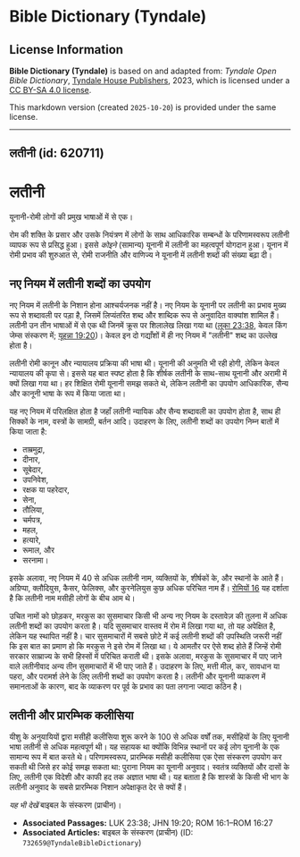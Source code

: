 # Bible Dictionary (Tyndale)

## License Information

**Bible Dictionary (Tyndale)** is based on and adapted from: _Tyndale Open Bible Dictionary_, [Tyndale House Publishers](https://tyndaleopenresources.com/), 2023, which is licensed under a [CC BY-SA 4.0 license](https://creativecommons.org/licenses/by-sa/4.0/legalcode.en).

This markdown version (created `2025-10-20`) is provided under the same license.



--------------------------------

## लतीनी (id: 620711)

लतीनी
=====

यूनानी\-रोमी लोगों की प्रमुख भाषाओं में से एक।

रोम की शक्ति के प्रसार और उसके नियंत्रण में लोगों के साथ आधिकारिक सम्बन्धों के परिणामस्वरूप लतीनी व्यापक रूप से प्रसिद्ध हुआ। इससे *कोइने*  (सामान्य) यूनानी में लतीनी का महत्वपूर्ण योगदान हुआ। यूनान में रोमी प्रभाव की शुरुआत से, रोमी राजनीति और वाणिज्य ने यूनानी में लतीनी शब्दों की संख्या बढ़ा दी।

नए नियम में लतीनी शब्दों का उपयोग
---------------------------------

नए नियम में लतीनी के निशान होना आश्चर्यजनक नहीं है। नए नियम के यूनानी पर लतीनी का प्रभाव मुख्य रूप से शब्दावली पर पड़ा है, जिसमें लिप्यंतरित शब्द और शाब्दिक रूप से अनुवादित वाक्यांश शामिल हैं। लतीनी उन तीन भाषाओं में से एक थी जिनमें क्रूस पर शिलालेख लिखा गया था ([लूका 23:38](https://ref.ly/Luke23:38), केवल किंग जेम्स संस्करण में; [यूहन्ना 19:20](https://ref.ly/John19:20))। केवल इन दो गद्याँशों में ही नए नियम में "लतीनी" शब्द का उल्लेख होता है।

लतीनी रोमी कानून और न्यायालय प्रक्रिया की भाषा थी। यूनानी की अनुमति भी रही होगी, लेकिन केवल न्यायालय की कृपा से। इससे यह बात स्पष्ट होता है कि शीर्षक लतीनी के साथ\-साथ यूनानी और अरामी में क्यों लिखा गया था। हर शिक्षित रोमी यूनानी समझ सकते थे, लेकिन लतीनी का उपयोग आधिकारिक, सैन्य और कानूनी भाषा के रूप में किया जाता था।

यह नए नियम में परिलक्षित होता है जहाँ लतीनी न्यायिक और सैन्य शब्दावली का उपयोग होता है, साथ ही सिक्कों के नाम, वस्त्रों के सामग्री, बर्तन आदि। उदाहरण के लिए, लतीनी शब्दों का उपयोग निम्न बातों में किया जाता है:

* ताम्रमुद्रा,
* दीनार,
* सूबेदार,
* उपनिवेश,
* रक्षक या पहरेदार,
* सेना,
* तौलिया,
* चर्मपत्र,
* महल,
* हत्यारे,
* रूमाल, और
* सरनामा।

इसके अलावा, नए नियम में 40 से अधिक लतीनी नाम, व्यक्तियों के, शीर्षकों के, और स्थानों के आते हैं। अग्रिप्पा, क्लौदियुस, कैसर, फेलिक्स, और कुरनेलियुस कुछ अधिक परिचित नाम हैं। [रोमियों 16](https://ref.ly/Rom16:1-Rom16:27) यह दर्शाता है कि लतीनी नाम मसीही लोगों के बीच आम थे।

उचित नामों को छोड़कर, मरकुस का सुसमाचार किसी भी अन्य नए नियम के दस्तावेज़ की तुलना में अधिक लतीनी शब्दों का उपयोग करता है। यदि सुसमाचार वास्तव में रोम में लिखा गया था, तो यह अपेक्षित है, लेकिन यह स्थापित नहीं है। चार सुसमाचारों में सबसे छोटे में कई लतीनी शब्दों की उपस्थिति जरूरी नहीं कि इस बात का प्रमाण हो कि मरकुस ने इसे रोम में लिखा था। ये आमतौर पर ऐसे शब्द होते हैं जिन्हें रोमी सरकार साम्राज्य के सभी हिस्सों में परिचित कराती थी। इसके अलावा, मरकुस के सुसमाचार में पाए जाने वाले लतीनीवाद अन्य तीन सुसमाचारों में भी पाए जाते हैं। उदाहरण के लिए, मत्ती मील, कर, सावधान या पहरा, और परामर्श लेने के लिए लतीनी शब्दों का उपयोग करता है। लतीनी और यूनानी व्याकरण में समानताओं के कारण, बाद के व्याकरण पर पूर्व के प्रभाव का पता लगाना ज्यादा कठिन है।

लतीनी और प्रारम्भिक कलीसिया
---------------------------

यीशु के अनुयायियों द्वारा मसीही कलीसिया शुरू करने के 100 से अधिक वर्षों तक, मसीहियों के लिए यूनानी भाषा लतीनी से अधिक महत्वपूर्ण थी। यह सहायक था क्योंकि विभिन्न स्थानों पर कई लोग यूनानी के एक सामान्य रूप में बात करते थे। परिणामस्वरूप, प्रारम्भिक मसीही कलीसिया एक ऐसा संस्करण उपयोग कर सकती थी जिसे हर कोई समझ सकता था: पुराना नियम का यूनानी अनुवाद। स्वतंत्र व्यक्तियों और दासों के लिए, लतीनी एक विदेशी और काफी हद तक अज्ञात भाषा थी। यह बताता है कि शास्त्रों के किसी भी भाग के लतीनी अनुवाद के सबसे प्रारम्भिक निशान अपेक्षाकृत देर से क्यों हैं।

*यह भी देखें* बाइबल के संस्करण (प्राचीन)।

* **Associated Passages:** LUK 23:38; JHN 19:20; ROM 16:1–ROM 16:27
* **Associated Articles:** बाइबल के संस्करण (प्राचीन) (ID: `732659@TyndaleBibleDictionary`)

